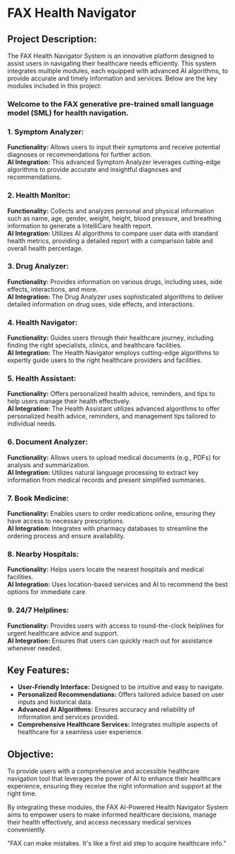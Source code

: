 # FAX Health Navigator

## Project Description:

The FAX Health Navigator System is an innovative platform designed to assist users in navigating their healthcare needs efficiently. This system integrates multiple modules, each equipped with advanced AI algorithms, to provide accurate and timely information and services. Below are the key modules included in this project:

### Welcome to the FAX generative pre-trained small language model (SML) for health navigation.

### 1. Symptom Analyzer:
**Functionality:** Allows users to input their symptoms and receive potential diagnoses or recommendations for further action.  
**AI Integration:** This advanced Symptom Analyzer leverages cutting-edge algorithms to provide accurate and insightful diagnoses and recommendations.

### 2. Health Monitor:
**Functionality:** Collects and analyzes personal and physical information such as name, age, gender, weight, height, blood pressure, and breathing information to generate a IntelliCare health report.  
**AI Integration:** Utilizes AI algorithms to compare user data with standard health metrics, providing a detailed report with a comparison table and overall health percentage.

### 3. Drug Analyzer:
**Functionality:** Provides information on various drugs, including uses, side effects, interactions, and more.  
**AI Integration:** The Drug Analyzer uses sophisticated algorithms to deliver detailed information on drug uses, side effects, and interactions.

### 4. Health Navigator:
**Functionality:** Guides users through their healthcare journey, including finding the right specialists, clinics, and healthcare facilities.  
**AI Integration:** The Health Navigator employs cutting-edge algorithms to expertly guide users to the right healthcare providers and facilities.

### 5. Health Assistant:
**Functionality:** Offers personalized health advice, reminders, and tips to help users manage their health effectively.  
**AI Integration:** The Health Assistant utilizes advanced algorithms to offer personalized health advice, reminders, and management tips tailored to individual needs.

### 6. Document Analyzer:
**Functionality:** Allows users to upload medical documents (e.g., PDFs) for analysis and summarization.  
**AI Integration:** Utilizes natural language processing to extract key information from medical records and present simplified summaries.

### 7. Book Medicine:
**Functionality:** Enables users to order medications online, ensuring they have access to necessary prescriptions.  
**AI Integration:** Integrates with pharmacy databases to streamline the ordering process and ensure availability.

### 8. Nearby Hospitals:
**Functionality:** Helps users locate the nearest hospitals and medical facilities.  
**AI Integration:** Uses location-based services and AI to recommend the best options for immediate care.

### 9. 24/7 Helplines:
**Functionality:** Provides users with access to round-the-clock helplines for urgent healthcare advice and support.  
**AI Integration:** Ensures that users can quickly reach out for assistance whenever needed.

## Key Features:

- **User-Friendly Interface:** Designed to be intuitive and easy to navigate.
- **Personalized Recommendations:** Offers tailored advice based on user inputs and historical data.
- **Advanced AI Algorithms:** Ensures accuracy and reliability of information and services provided.
- **Comprehensive Healthcare Services:** Integrates multiple aspects of healthcare for a seamless user experience.

## Objective:

To provide users with a comprehensive and accessible healthcare navigation tool that leverages the power of AI to enhance their healthcare experience, ensuring they receive the right information and support at the right time.

By integrating these modules, the FAX AI-Powered Health Navigator System aims to empower users to make informed healthcare decisions, manage their health effectively, and access necessary medical services conveniently.

"FAX can make mistakes. It's like a first aid step to acquire healthcare info."
